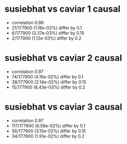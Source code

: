 # susiebhat vs caviar  1 causal

- correlation 0.96
- 21/177900 (1.18e-02%) differ by 0.1
- 6/177900 (3.37e-03%) differ by 0.15
- 2/177900 (1.12e-03%) differ by 0.2


# susiebhat vs caviar  2 causal

- correlation 0.97
- 74/177900 (4.16e-02%) differ by 0.1
- 38/177900 (2.14e-02%) differ by 0.15
- 15/177900 (8.43e-03%) differ by 0.2


# susiebhat vs caviar  3 causal

- correlation 0.97
- 117/177900 (6.58e-02%) differ by 0.1
- 56/177900 (3.15e-02%) differ by 0.15
- 34/177900 (1.91e-02%) differ by 0.2


